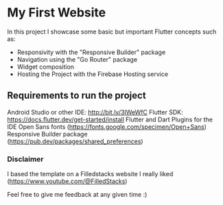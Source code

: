 # My First Website

In this project I showcase some basic but important Flutter concepts such as:

- Responsivity with the "Responsive Builder" package
- Navigation using the "Go Router" package
- Widget composition
- Hosting the Project with the Firebase Hosting service

## Requirements to run the project

Android Studio or other IDE: http://bit.ly/3IWeWfC
Flutter SDK: https://docs.flutter.dev/get-started/install
Flutter and Dart Plugins for the IDE
Open Sans fonts (https://fonts.google.com/specimen/Open+Sans)
Responsive Builder package (https://pub.dev/packages/shared_preferences)

### Disclaimer

I based the template on a Filledstacks website I really liked (https://www.youtube.com/@FilledStacks)

Feel free to give me feedback at any given time :)